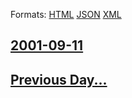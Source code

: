 
Formats: [HTML](2001/09/11/index.html)  [JSON](2001/09/11/index.json)  [XML](2001/09/11/index.xml)  

## [2001-09-11](/news/2001/09/11/index.md)

## [Previous Day...](/news/2001/09/10/index.md)

